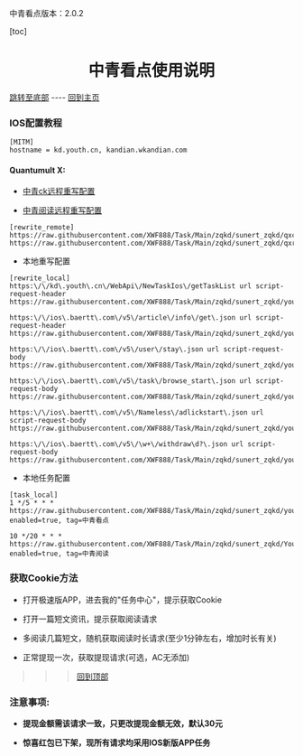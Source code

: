 中青看点版本：2.0.2

  [toc]  

 # <center> 中青看点使用说明 </center>

 [跳转至底部](#注意事项)  ----  [回到主页](https://github.com/XWF888/Task/tree/Main/zqkd/sunert_zqkd)

### IOS配置教程
 ```
[MITM]
hostname = kd.youth.cn, kandian.wkandian.com 
 ```

#### Quantumult X:
   * [中青ck远程重写配置](https://raw.githubusercontent.com/XWF888/Task/Main/zqkd/sunert_zqkd/qxck_rewite.txt)
   
   * [中青阅读远程重写配置](https://raw.githubusercontent.com/XWF888/Task/Main/zqkd/sunert_zqkd/qxread_rewite.txt)
```
[rewrite_remote]
https://raw.githubusercontent.com/XWF888/Task/Main/zqkd/sunert_zqkd/qxck_rewite.txt
https://raw.githubusercontent.com/XWF888/Task/Main/zqkd/sunert_zqkd/qxread_rewite.txt
```
   * 本地重写配置
   
```
[rewrite_local]
https:\/\/kd\.youth\.cn\/WebApi\/NewTaskIos\/getTaskList url script-request-header https://raw.githubusercontent.com/XWF888/Task/Main/zqkd/sunert_zqkd/youth.js

https:\/\/ios\.baertt\.com\/v5\/article\/info\/get\.json url script-request-header https://raw.githubusercontent.com/XWF888/Task/Main/zqkd/sunert_zqkd/youth.js

https:\/\/ios\.baertt\.com\/v5\/user\/stay\.json url script-request-body https://raw.githubusercontent.com/XWF888/Task/Main/zqkd/sunert_zqkd/youth.js

https:\/\/ios\.baertt\.com\/v5\/task\/browse_start\.json url script-request-body https://raw.githubusercontent.com/XWF888/Task/Main/zqkd/sunert_zqkd/youth_gain.js

https:\/\/ios\.baertt\.com\/v5\/Nameless\/adlickstart\.json url script-request-body https://raw.githubusercontent.com/XWF888/Task/Main/zqkd/sunert_zqkd/youth_gain.js

https:\/\/ios\.baertt\.com\/v5\/\w+\/withdraw\d?\.json url script-request-body https://raw.githubusercontent.com/XWF888/Task/Main/zqkd/sunert_zqkd/youth.js
```
   * 本地任务配置
   
```
[task_local]
1 */5 * * * https://raw.githubusercontent.com/XWF888/Task/Main/zqkd/sunert_zqkd/youth.js, enabled=true, tag=中青看点

10 */20 * * * https://raw.githubusercontent.com/XWF888/Task/Main/zqkd/sunert_zqkd/Youth_Read.js, enabled=true, tag=中青阅读
```
###  获取Cookie方法
  * 打开极速版APP，进去我的"任务中心"，提示获取Cookie
  - 打开一篇短文资讯，提示获取阅读请求
  * 多阅读几篇短文，随机获取阅读时长请求(至少1分钟左右，增加时长有关)
  - 正常提现一次，获取提现请求(可选，AC无添加)
  
 >>> [回到顶部](#IOS配置教程)

 
### 注意事项:
 - __提现金额需该请求一致，只更改提现金额无效，默认30元__
 
 * __惊喜红包已下架，现所有请求均采用IOS新版APP任务__
